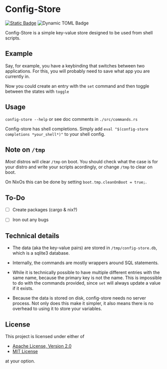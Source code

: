 # Config-Store

[![Static Badge](https://img.shields.io/badge/Crates.io-orange?style=flat)](https://crates.io/crates/config-store)
![Dynamic TOML Badge](https://img.shields.io/badge/dynamic/toml?url=https%3A%2F%2Fraw.githubusercontent.com%2FDOD-101%2Fconfig-store%2Frefs%2Fheads%2Fmaster%2FCargo.toml&query=package.version&label=Version&color=rgb(20%2C%2020%2C%2020))

Config-Store is a simple key-value store designed to be used from shell scripts. 

## Example

Say, for example, you have a keybinding that switches between two applications. For this, you will probably need to save what app you are currently in. 

Now you could create an entry with the `set` command and then toggle between the states with `toggle`

## Usage

`config-store --help` or see doc comments in `./src/commands.rs`

Config-store has shell completions. Simply add `eval "$(config-store completions *your_shell*)"` to your shell config.

## Note on `/tmp`

*Most* distros will clear `/tmp` on boot. You should check what the case is for your distro and write your scripts acordingly, or change `/tmp` to clear on boot. 

On NixOs this can be done by setting `boot.tmp.cleanOnBoot = true;`.

## To-Do

- [ ] Create packages (cargo & nix?)

- [ ] Iron out any bugs

## Technical details 

- The data (aka the key-value pairs) are stored in `/tmp/config-store.db`, which is a sqlite3 database.

- Internally, the commands are mostly wrappers around SQL statements.

- While it is technically possible to have multiple different entries with the same name, because the primary key is not the name.
  This is impossible to do with the commands provided, since `set` will always update a value if it exists.

- Because the data is stored on disk, config-store needs no server process.
  Not only does this make it simpler, it also means there is no overhead to using it to store your variables.

## License 

This project is licensed under either of

- [Apache License, Version 2.0](https://www.apache.org/licenses/LICENSE-2.0)
- [MIT License](https://opensource.org/license/MIT)

at your option.

